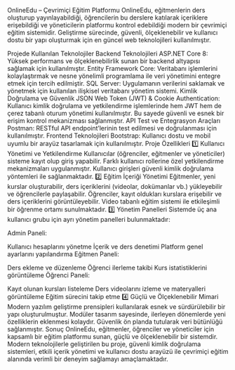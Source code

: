 OnlineEdu – Çevrimiçi Eğitim Platformu
OnlineEdu, eğitmenlerin ders oluşturup yayınlayabildiği, öğrencilerin bu derslere katılarak içeriklere erişebildiği ve yöneticilerin platformu kontrol edebildiği modern bir çevrimiçi eğitim sistemidir. Geliştirme sürecinde, güvenli, ölçeklenebilir ve kullanıcı dostu bir yapı oluşturmak için en güncel web teknolojileri kullanılmıştır.

Projede Kullanılan Teknolojiler
Backend Teknolojileri
ASP.NET Core 8: Yüksek performans ve ölçeklenebilirlik sunan bir backend altyapısı sağlamak için kullanılmıştır.
Entity Framework Core: Veritabanı işlemlerini kolaylaştırmak ve nesne yönelimli programlama ile veri yönetimini entegre etmek için tercih edilmiştir.
SQL Server: Uygulamanın verilerini saklamak ve yönetmek için kullanılan ilişkisel veritabanı yönetim sistemi.
Kimlik Doğrulama ve Güvenlik
JSON Web Token (JWT) & Cookie Authentication: Kullanıcı kimlik doğrulama ve yetkilendirme işlemlerinde hem JWT hem de çerez tabanlı oturum yönetimi kullanılmıştır. Bu sayede güvenli ve esnek bir erişim kontrol mekanizması sağlanmıştır.
API Test ve Entegrasyon Araçları
Postman: RESTful API endpoint’lerinin test edilmesi ve doğrulanması için kullanılmıştır.
Frontend Teknolojileri
Bootstrap: Kullanıcı dostu ve mobil uyumlu bir arayüz tasarlamak için kullanılmıştır.
Proje Özellikleri
1️⃣ Kullanıcı Yönetimi ve Yetkilendirme
Kullanıcılar (öğrenciler, eğitmenler ve yöneticiler) sisteme kayıt olup giriş yapabilir.
Farklı kullanıcı rollerine özel yetkilendirme mekanizmaları uygulanmıştır.
Kullanıcı girişleri güvenli kimlik doğrulama yöntemleri ile sağlanmaktadır.
2️⃣ Eğitim İçeriği Yönetimi
Eğitmenler, yeni kurslar oluşturabilir, ders içeriklerini (videolar, dokümanlar vb.) yükleyebilir ve öğrencilerle paylaşabilir.
Öğrenciler, kayıt oldukları kurslara erişebilir ve ders içeriklerini görüntüleyebilir.
Video tabanlı eğitim sistemi ile etkileşimli bir öğrenme ortamı sunulmaktadır.
3️⃣ Yönetim Panelleri
Sistemde üç ana kullanıcı grubu için ayrı yönetim panelleri bulunmaktadır:

Admin Paneli:

Kullanıcı hesaplarını yönetme
İçerik ve ders denetimi
Platform genel ayarlarını yapılandırma
Eğitmen Paneli:

Ders ekleme ve düzenleme
Öğrenci ilerleme takibi
Kurs istatistiklerini görüntüleme
Öğrenci Paneli:

Kayıt olunan kursları listeleme
Ders videolarını izleme ve materyalleri görüntüleme
Eğitim sürecini takip etme
4️⃣ Güçlü ve Ölçeklenebilir Mimari
Modern yazılım geliştirme prensipleri kullanılarak esnek ve sürdürülebilir bir yapı oluşturulmuştur.
Modüler tasarım sayesinde, ilerleyen dönemlerde yeni özelliklerin eklenmesi kolaydır.
Güvenlik ön planda tutularak veri bütünlüğü sağlanmıştır.
Sonuç
OnlineEdu, eğitmenler, öğrenciler ve yöneticiler için kapsamlı bir eğitim platformu sunan, güçlü ve ölçeklenebilir bir sistemdir. Modern teknolojilerle geliştirilen bu proje, güvenli kimlik doğrulama sistemleri, etkili içerik yönetimi ve kullanıcı dostu arayüzü ile çevrimiçi eğitim alanında verimli bir deneyim sağlamayı amaçlamaktadır.
